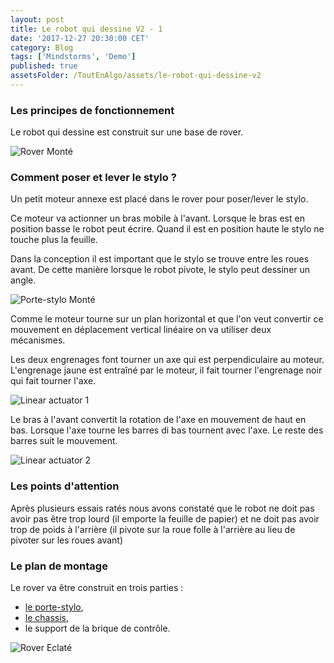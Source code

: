 ```yaml
---
layout: post
title: Le robot qui dessine V2 - 1
date: '2017-12-27 20:30:00 CET'
category: Blog
tags: ['Mindstorms', 'Demo']
published: true
assetsFolder: /ToutEnAlgo/assets/le-robot-qui-dessine-v2
---
```


### Les principes de fonctionnement

Le robot qui dessine est construit sur une base de rover. 

![Rover Monté]({{page.assetsFolder}}/0-ensemble/dessinateurv2-all-small.png)


### Comment poser et lever le stylo ?

Un petit moteur annexe est placé dans le rover pour poser/lever le stylo.

Ce moteur va actionner un bras mobile à l'avant. Lorsque le bras est en position basse le robot peut écrire. Quand il est en position haute le stylo ne touche plus la feuille.

Dans la conception il est important que le stylo se trouve entre les roues avant. De cette manière lorsque le robot pivote, le stylo peut dessiner un angle. 

![Porte-stylo Monté]({{page.assetsFolder}}/0-ensemble/dessinateurv2-all-avec-porte-stylo-small.png)


Comme le moteur tourne sur un plan horizontal et que l'on veut convertir ce mouvement en déplacement vertical linéaire on va utiliser deux mécanismes.

Les deux engrenages font tourner un axe qui est perpendiculaire au moteur. L'engrenage jaune est entraîné par le moteur, il fait tourner l'engrenage noir qui fait tourner l'axe.

![Linear actuator 1]({{page.assetsFolder}}/0-ensemble/linear-actuator-1.png)

Le bras à l'avant convertit la rotation de l'axe en mouvement de haut en bas. Lorsque l'axe tourne les barres di bas tournent avec l'axe. Le reste des barres suit le mouvement.

![Linear actuator 2]({{page.assetsFolder}}/0-ensemble/linear-actuator-2.png)

### Les points d'attention

Après plusieurs essais ratés nous avons constaté que le robot ne doit pas avoir pas être trop lourd (il emporte la feuille de papier) et ne doit pas avoir trop de poids à l'arrière (il pivote sur la roue folle à l'arrière au lieu de pivoter sur les roues avant)


### Le plan de montage

Le rover va être construit en trois parties : 
- [le porte-stylo]({{site.prefix}}/blog/2017/12/28/le-robot-qui-dessine-v2-2), 
- [le chassis]({{site.prefix}}/blog/2017/12/28/le-robot-qui-dessine-v2-3),
- le support de la brique de contrôle.

![Rover Eclaté]({{page.assetsFolder}}/0-ensemble/dessinateurv2-avec-porte-stylo-exploded.png)

